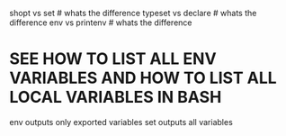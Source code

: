 shopt vs set                                 # whats the difference
typeset vs declare                           # whats the difference
env vs printenv                              # whats the difference



# SEE HOW TO LIST ALL ENV VARIABLES AND HOW TO LIST ALL LOCAL VARIABLES IN BASH
env outputs only exported variables
set outputs all variables
